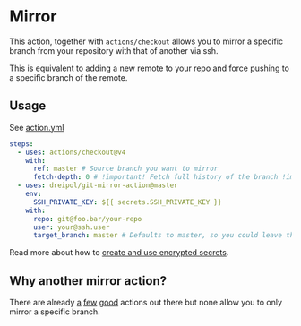 # Mirror

This action, together with `actions/checkout` allows you to mirror a specific branch from your repository with that of another via ssh.

This is equivalent to adding a new remote to your repo and force pushing to a specific branch of the remote.

## Usage

See [action.yml](action.yml)

```yaml
steps:
  - uses: actions/checkout@v4
    with:
      ref: master # Source branch you want to mirror
      fetch-depth: 0 # !important! Fetch full history of the branch !important!
  - uses: dreipol/git-mirror-action@master
    env:
      SSH_PRIVATE_KEY: ${{ secrets.SSH_PRIVATE_KEY }}
    with:
      repo: git@foo.bar/your-repo
      user: your@ssh.user
      target_branch: master # Defaults to master, so you could leave this away
```

Read more about how to [create and use encrypted secrets](https://help.github.com/en/actions/automating-your-workflow-with-github-actions/creating-and-using-encrypted-secrets).

## Why another mirror action?
There are already [a](https://github.com/marketplace?utf8=%E2%9C%93&query=mirror) [few](https://github.com/wearerequired/git-mirror-action) [good](https://github.com/pixta-dev/repository-mirroring-action) actions out there but none allow you to only mirror a specific branch.


